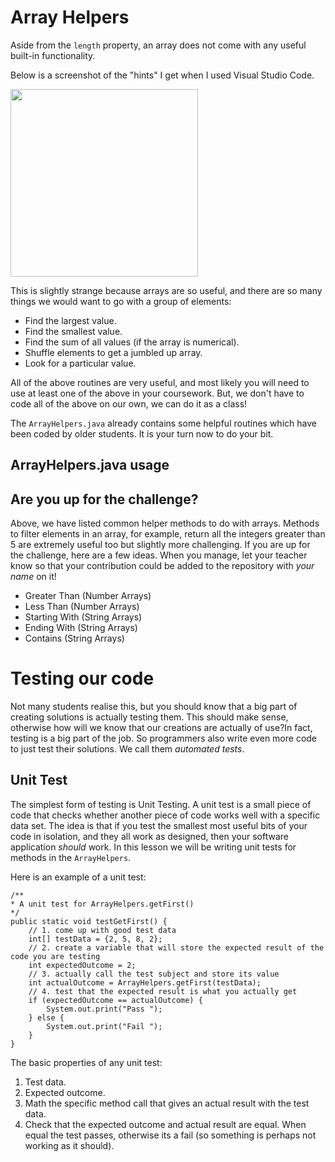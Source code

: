 # Array Helpers

Aside from the `length` property, an array does not come with any useful built-in functionality.

Below is a screenshot of the "hints" I get when I used Visual Studio Code.

<img src="" height="300" width="auto">

This is slightly strange because arrays are so useful, and there are so many things we would want to go with a group of elements:

- Find the largest value.
- Find the smallest value.
- Find the sum of all values (if the array is numerical).
- Shuffle elements to get a jumbled up array.
- Look for a particular value.

All of the above routines are very useful, and most likely you will need to use at least one of the above in your coursework. But, we don't have to code all of the above on our own, we can do it as a class!

The `ArrayHelpers.java` already contains some helpful routines which have been coded by older students. It is your turn now to do your bit.

## ArrayHelpers.java usage

## Are you up for the challenge?

Above, we have listed common helper methods to do with arrays. Methods to filter elements in an array, for example, return all the integers greater than 5 are extremely useful too but slightly more challenging.
If you are up for the challenge, here are a few ideas. When you manage, let your teacher know so that your contribution could be added to the repository with *your name* on it!

- Greater Than (Number Arrays)
- Less Than (Number Arrays)
- Starting With (String Arrays)
- Ending With (String Arrays)
- Contains (String Arrays)

# Testing our code

Not many students realise this, but you should know that a big part of creating solutions is actually testing them. This should make sense, otherwise how will we know that our creations are actually of use?In fact, testing is a big part of the job. So programmers also write even more code to just test their solutions. We call them *automated tests*.

## Unit Test

The simplest form of testing is Unit Testing. A unit test is a small piece of code that checks whether another piece of code works well with a specific data set. The idea is that if you test the smallest most useful bits of your code in isolation, and they all work as designed, then your software application *should* work. In this lesson we will be writing unit tests for methods in the `ArrayHelpers`. 

Here is an example of a unit test:

```
/**
* A unit test for ArrayHelpers.getFirst()
*/
public static void testGetFirst() {
    // 1. come up with good test data
    int[] testData = {2, 5, 8, 2};
    // 2. create a variable that will store the expected result of the code you are testing
    int expectedOutcome = 2;
    // 3. actually call the test subject and store its value
    int actualOutcome = ArrayHelpers.getFirst(testData);
    // 4. test that the expected result is what you actually get
    if (expectedOutcome == actualOutcome) {
        System.out.print("Pass ");
    } else {
        System.out.print("Fail ");
    }   
}
```

The basic properties of any unit test:
1. Test data.
2. Expected outcome.
3. Math the specific method call that gives an actual result with the test data.
4. Check that the expected outcome and actual result are equal. When equal the test passes, otherwise its a fail (so something is perhaps not working as it should).